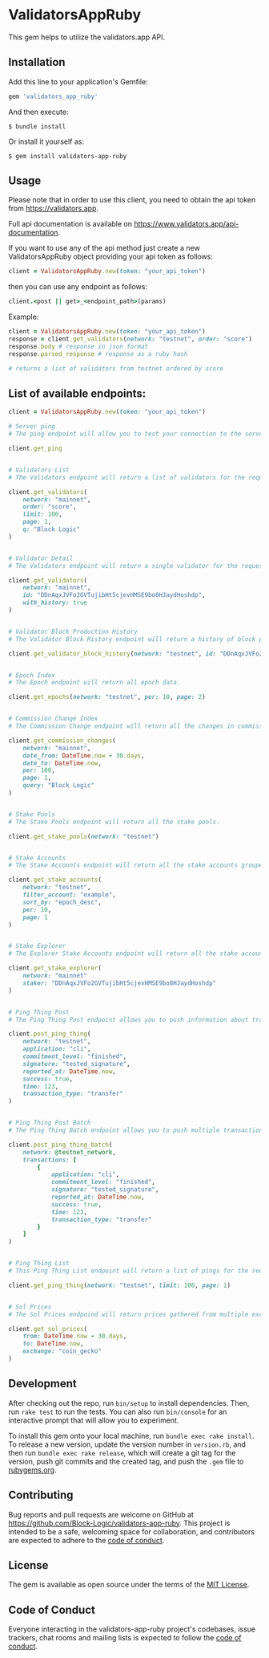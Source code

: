 # ValidatorsAppRuby

This gem helps to utilize the validators.app API. 

## Installation

Add this line to your application's Gemfile:

```ruby
gem 'validators_app_ruby'
```

And then execute:

    $ bundle install

Or install it yourself as:

    $ gem install validators-app-ruby

## Usage

Please note that in order to use this client, you need to obtain the api token from https://validators.app.

Full api documentation is available on https://www.validators.app/api-documentation.

If you want to use any of the api method just create a new ValidatorsAppRuby object providing your api token as follows:

```ruby
client = ValidatorsAppRuby.new(token: "your_api_token")
```

then you can use any endpoint as follows:

```ruby
client.<post || get>_<endpoint_path>(params)
```

Example:

```ruby
client = ValidatorsAppRuby.new(token: "your_api_token")
response = client.get_validators(network: "testnet", order: "score")
response.body # response in json format
response.parsed_response # response as a ruby hash

# returns a list of validators from testnet ordered by score
```

## List of available endpoints:

```ruby
client = ValidatorsAppRuby.new(token: "your_api_token")

# Server ping
# The ping endpoint will allow you to test your connection to the server.

client.get_ping


# Validators List
# The Validators endpoint will return a list of validators for the requested network. 

client.get_validators(
    network: "mainnet",
    order: "score",
    limit: 100,
    page: 1,
    q: "Block Logic"
)


# Validator Detail
# The Validators endpoint will return a single validator for the requested network and account.

client.get_validators(
    network: "mainnet",
    id: "DDnAqxJVFo2GVTujibHt5cjevHMSE9bo8HJaydHoshdp",
    with_history: true
)


# Validator Block Production History
# The Validator Block History endpoint will return a history of block production stats for the requested network and account.

client.get_validator_block_history(network: "testnet", id: "DDnAqxJVFo2GVTujibHt5cjevHMSE9bo8HJaydHoshdp")


# Epoch Index
# The Epoch endpoint will return all epoch data.

client.get_epochs(network: "testnet", per: 10, page: 2)


# Commission Change Index
# The Commission Change endpoint will return all the changes in commission for a given period of time.

client.get_commission_changes(
    network: "mainnet",
    date_from: DateTime.now - 30.days,
    date_to: DateTime.now,
    per: 100,
    page: 1,
    query: "Block Logic"
)


# Stake Pools
# The Stake Pools endpoint will return all the stake pools.

client.get_stake_pools(network: "testnet")


# Stake Accounts
# The Stake Accounts endpoint will return all the stake accounts grouped by vote accounts.

client.get_stake_accounts(
    network: "testnet",
    filter_account: "example",
    sort_by: "epoch_desc",
    per: 10,
    page: 1
)


# Stake Explorer
# The Explorer Stake Accounts endpoint will return all the stake accounts according to provided criteria. Only mainnet network is available for this query.

client.get_stake_explorer(
    network: "mainnet"
    staker: "DDnAqxJVFo2GVTujibHt5cjevHMSE9bo8HJaydHoshdp"
)


# Ping Thing Post
# The Ping Thing Post endpoint allows you to push information about transaction times.

client.post_ping_thing(
    network: "testnet",
    application: "cli",
    commitment_level: "finished",
    signature: "tested_signature",
    reported_at: DateTime.now,
    success: true,
    time: 123,
    transaction_type: "transfer"
)


# Ping Thing Post Batch
# The Ping Thing Batch endpoint allows you to push multiple transaction informations at once.

client.post_ping_thing_batch(
    network: @testnet_network,
    transactions: [
        {
            application: "cli",
            commitment_level: "finished",
            signature: "tested_signature",
            reported_at: DateTime.now,
            success: true,
            time: 123,
            transaction_type: "transfer"
        }
    ]
)


# Ping Thing List
# This Ping Thing List endpoint will return a list of pings for the requested network.

client.get_ping_thing(network: "testnet", limit: 100, page: 1)


# Sol Prices
# The Sol Prices endpoind will return prices gathered from multiple exchanges.

client.get_sol_prices(
    from: DateTime.now - 30.days,
    to: DateTime.now,
    exchange: "coin_gecko"
)
```

## Development

After checking out the repo, run `bin/setup` to install dependencies. Then, run `rake test` to run the tests. You can also run `bin/console` for an interactive prompt that will allow you to experiment.

To install this gem onto your local machine, run `bundle exec rake install`. To release a new version, update the version number in `version.rb`, and then run `bundle exec rake release`, which will create a git tag for the version, push git commits and the created tag, and push the `.gem` file to [rubygems.org](https://rubygems.org).

## Contributing

Bug reports and pull requests are welcome on GitHub at https://github.com/Block-Logic/validators-app-ruby. This project is intended to be a safe, welcoming space for collaboration, and contributors are expected to adhere to the [code of conduct](https://github.com/Block-Logic/validators-app-ruby/blob/master/CODE_OF_CONDUCT.md).

## License

The gem is available as open source under the terms of the [MIT License](https://opensource.org/licenses/MIT).

## Code of Conduct

Everyone interacting in the validators-app-ruby project's codebases, issue trackers, chat rooms and mailing lists is expected to follow the [code of conduct](https://github.com/Block-Logic/validators-app-ruby/blob/master/CODE_OF_CONDUCT.md).
